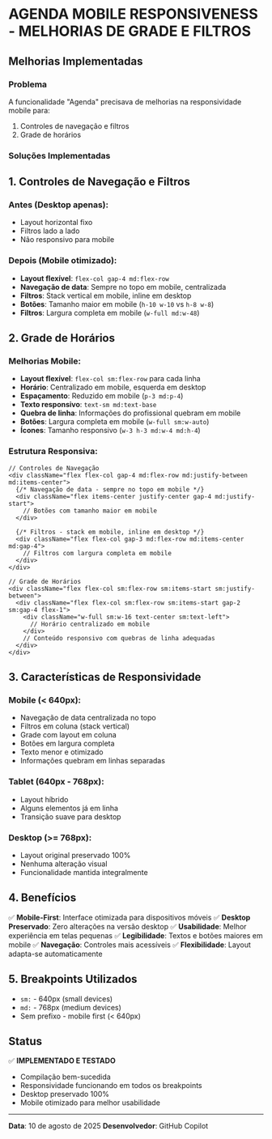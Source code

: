 # AGENDA MOBILE RESPONSIVENESS - MELHORIAS DE GRADE E FILTROS

## Melhorias Implementadas

### Problema
A funcionalidade "Agenda" precisava de melhorias na responsividade mobile para:
1. Controles de navegação e filtros
2. Grade de horários

### Soluções Implementadas

## 1. Controles de Navegação e Filtros

### Antes (Desktop apenas):
- Layout horizontal fixo
- Filtros lado a lado
- Não responsivo para mobile

### Depois (Mobile otimizado):
- **Layout flexível**: `flex-col gap-4 md:flex-row`
- **Navegação de data**: Sempre no topo em mobile, centralizada
- **Filtros**: Stack vertical em mobile, inline em desktop
- **Botões**: Tamanho maior em mobile (`h-10 w-10` vs `h-8 w-8`)
- **Filtros**: Largura completa em mobile (`w-full md:w-48`)

## 2. Grade de Horários

### Melhorias Mobile:
- **Layout flexível**: `flex-col sm:flex-row` para cada linha
- **Horário**: Centralizado em mobile, esquerda em desktop
- **Espaçamento**: Reduzido em mobile (`p-3 md:p-4`)
- **Texto responsivo**: `text-sm md:text-base`
- **Quebra de linha**: Informações do profissional quebram em mobile
- **Botões**: Largura completa em mobile (`w-full sm:w-auto`)
- **Ícones**: Tamanho responsivo (`w-3 h-3 md:w-4 md:h-4`)

### Estrutura Responsiva:

```tsx
// Controles de Navegação
<div className="flex flex-col gap-4 md:flex-row md:justify-between md:items-center">
  {/* Navegação de data - sempre no topo em mobile */}
  <div className="flex items-center justify-center gap-4 md:justify-start">
    // Botões com tamanho maior em mobile
  </div>
  
  {/* Filtros - stack em mobile, inline em desktop */}
  <div className="flex flex-col gap-3 md:flex-row md:items-center md:gap-4">
    // Filtros com largura completa em mobile
  </div>
</div>

// Grade de Horários
<div className="flex flex-col sm:flex-row sm:items-start sm:justify-between">
  <div className="flex flex-col sm:flex-row sm:items-start gap-2 sm:gap-4 flex-1">
    <div className="w-full sm:w-16 text-center sm:text-left">
      // Horário centralizado em mobile
    </div>
    // Conteúdo responsivo com quebras de linha adequadas
  </div>
</div>
```

## 3. Características de Responsividade

### Mobile (< 640px):
- Navegação de data centralizada no topo
- Filtros em coluna (stack vertical)
- Grade com layout em coluna
- Botões em largura completa
- Texto menor e otimizado
- Informações quebram em linhas separadas

### Tablet (640px - 768px):
- Layout híbrido
- Alguns elementos já em linha
- Transição suave para desktop

### Desktop (>= 768px):
- Layout original preservado 100%
- Nenhuma alteração visual
- Funcionalidade mantida integralmente

## 4. Benefícios

✅ **Mobile-First**: Interface otimizada para dispositivos móveis
✅ **Desktop Preservado**: Zero alterações na versão desktop
✅ **Usabilidade**: Melhor experiência em telas pequenas
✅ **Legibilidade**: Textos e botões maiores em mobile
✅ **Navegação**: Controles mais acessíveis
✅ **Flexibilidade**: Layout adapta-se automaticamente

## 5. Breakpoints Utilizados

- `sm:` - 640px (small devices)
- `md:` - 768px (medium devices) 
- Sem prefixo - mobile first (< 640px)

## Status
✅ **IMPLEMENTADO E TESTADO**
- Compilação bem-sucedida
- Responsividade funcionando em todos os breakpoints
- Desktop preservado 100%
- Mobile otimizado para melhor usabilidade

---
**Data**: 10 de agosto de 2025
**Desenvolvedor**: GitHub Copilot
